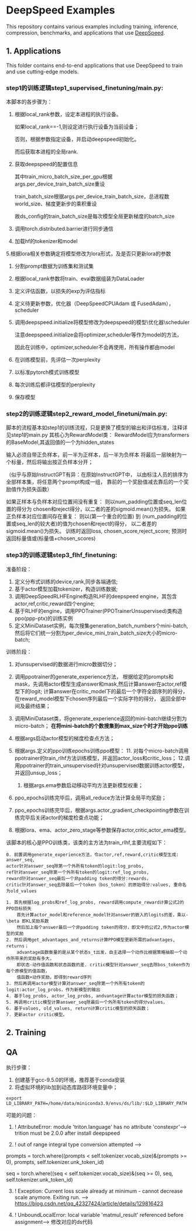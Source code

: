 # DeepSpeed Examples

This repository contains various examples including training, inference, compression, benchmarks, and applications that use [DeepSpeed](https://github.com/microsoft/DeepSpeed).

## 1. Applications

This folder contains end-to-end applications that use DeepSpeed to train and use cutting-edge models.

### step1的训练逻辑step1\_supervised\_finetuning/main.py:

本脚本的各步骤为：

1. 根据local\_rank参数，设定本进程的执行设备。

   如果local\_rank==-1,则设定进行执行设备为当前设备；

   否则，根据参数指定设备，并启动deepspeed初始化。

   而后获取本进程的全局rank.
2. 获取deepspeed的配置信息

   其中train\_micro\_batch\_size\_per\_gpu根据args.per\_device\_train\_batch\_size重设

   train\_batch\_size根据args.per\_device\_train\_batch\_size，总进程数world\_size、梯度更新步的乘积重设

   故ds\_config的train\_batch\_size是每次模型全局更新梯度的batch\_size
3. 调用torch.distributed.barrier进行同步通信
4. 加载hf的tokenizer和model

5.根据lora相关参数确定将模型修改为lora形式，及是否只更新lora的参数

1. 分割prompt数据为训练集和测试集
2. 根据local\_rank参数将train、eval数据组装为DataLoader
3. 定义评估函数，以损失的exp为评估指标
4. 定义待更新参数，优化器（DeepSpeedCPUAdam 或 FusedAdam），scheduler
5. 调用deepspeed.initialize将模型修改为deepspeed的模型\优化器\scheduler

   注意deepspeed.initialize会将optimizer,scheduler等作为model的方法，

   因此在训练中，optimizer,scheduler不会再使用，所有操作都由model
6. 在训练模型前，先评估一次perplexity
7. 以标准pytorch模式训练模型
8. 每次训练后都评估模型的perplexity
9. 保存模型

### step2的训练逻辑step2\_reward\_model\_finetuni/main.py:

脚本的流程基本如step1的训练流程，只是更换了模型的输出和评估标准，注释详见step1的main.py
其核心为RewardModel类：
RewardModel应为transformers的BaseModel,其返回值的一个为hidden\_states

输入必须自带正负样本，前一半为正样本，后一半为负样本
将最后一层映射为一个标量，然后将输出按正负样本分开；

（似乎与原始InstructGPT有异：在原始InstructGPT中，
以由标注人员的排序为全部样本集，将任意两个prompt构成一组，
靠前的一个奖励值减去靠后的一个奖励值作为损失函数）

如果正样本与负样本对应位置间没有重复：
则以num\_padding位置或seq\_len位置的得分为
chosen和reject得分，以二者的差的sigmoid.mean()为损失。
如果正负样本对应位置间存在重复：
则以(第一个重合的位置) 到 (num\_padding的位置或seq\_len的较大者)的值为chosen和reject的得分，
以二者差的sigmoid.mean()为损失。
训练时返回loss, chosen\_score,reject\_score;
预测时返回标量值或(标量值+chosen\_scores)

### step3的训练逻辑step3\_flhf\_finetuning:

准备阶段：

1. 定义分布式训练的device,rank,同步各端通信;
2. 基于actor模型加载tokenizer，构造训练数据;
3. 调用DeepSpeedRLHFEngine构造RLHF的deepspeed engine，其包含actor,ref,critic,reward四个engine;
4. 基于RLHF的engine，调用PPOTrainer(PPOTrainerUnsupervised)类构造ppo(ppp-ptx)的训练实例
5. 定义MiniDataset实例，每次搜集generation\_batch\_numbers个mini-batch,
   然后将它们统一分割为per\_device\_mini\_train\_batch\_size大小的micro-batch;

训练阶段：

1. 对unsupervised的数据进行micro数据切分；
2. 调用ppotrainer的generate\_experience方法，
   根据给定的prompts和mask，先调用actor模型生成answer和mask,然后计算answer在actor,ref模型下的logit;
   计算answer在critic\_model下的最后一个字符全部序列的得分，在reward\_model模型下chosen序列最后一个实际字符的得分，
   返回全部中间及最终结果；
3. 调用MiniDataset类，将generate\_experience返回的mini-batch继续分割为micro-batch；
   **在将mini-batch的个数搜集到max\_size个时才开始ppo训练**
4. 根据args启动actor模型的梯度检查点方法；
5. 根据args.定义的ppo训练epochs训练ppo模型：
   11\. 对每个micro-batch调用ppotrainer的train\_rlhf方法训练模型，并返回actor\_loss和critic\_loss；
   12.调用ppotrainer的train\_unsupervised针对unsupervised数据训练actor模型，并返回unsup\_loss；

   1. 根据args.ema参数启动移动平均方法更新模型权重；
6. ppo\_epochs训练完毕后，调用all\_reduce方法计算全局平均奖励；
7. ppo\_epochs训练完毕后，根据args.actor\_gradient\_checkpointing参数在训练完毕后关闭actor的梯度检查点功能；
8. 根据lora、ema、actor\_zero\_stage等参数保存actor,critic,actor\_ema模型。

该脚本的核心是PPO训练类，该类的主方法为train_rlhf,主要流程如下：

    0. 前置调用generate_experience方法，令actor,ref,reward,critic模型生成:
    answer_seq,
    actor针对answer_seq除第一个外所有token的logit:log_probs,
    ref针对answer_seq除第一个外所有token的logit:ref_log_probs,
    reward针对answer_seq最后一个非padding token的得分:rewards，
    critic针对answer_seq去除最后一个token（bos_token）的原始得分:values, 重命名为old_values

    1. 首先根据log_probs和ref_log_probs, reward调用compute_reward计算公式2的PPO目标损失
        首先计算actor_model和reference_model针对answer的嵌入的logits的差，乘以-\beta 即KL奖励系数
        然后加上每个answer最后一个非padding token的得分，即文中的公式2,作为actor模型的奖励
    2. 然后调用get_advantages_and_returns计算PPO模型更新所需的advantages, returns；
        advantage函数衡量的是从某个状态s_t出发，自主选择一个动作比根据策略抽取一个动作所带来的奖励有多大，
        即状态-动作值函数和状态函数的差. critic模型针对answer_seq去除bos_token作为每个原模型的值函数，
        值函数+动作奖励，即得到reward序列
    3. 然后再调用actor模型计算对answer_seq除第一个外所有token的logit:actor_log_probs，作为新模型的输出
    4. 基于log_probs, actor_log_probs, andvantage计算actor模型的损失函数；
    5. 再调用critic模型计算answer_seq除最后一个外所有token的得分values，
    6. 基于values, old_values, return计算critic模型的损失函数；
    7. 更新actor critic模型。

## 2. Training


## QA

执行步骤：
1. 创建基于gcc-9.5.0的环境，推荐基于conda安装
2. 将虚拟环境的lib加到动态库路径环境变量中；
```shell
export LD_LIBRARY_PATH=/home/data/miniconda3.9/envs/ds/lib/:$LD_LIBRARY_PATH
```
可能的问题：
1. ! AttributeError: module 'triton.language' has no attribute 'constexpr'--> trition must be 2.0.0 after install deepspeed

2. ! out of range integral type conversion attempted -->

 prompts = torch.where((prompts < self.tokenizer.vocab_size)&(prompts >= 0), prompts, self.tokenizer.unk_token_id)

 seq = torch.where((seq < self.tokenizer.vocab_size)&(seq >= 0), seq, self.tokenizer.unk_token_id)

3. ! Exception: Current loss scale already at minimum - cannot decrease scale anymore. Exiting run. --> 
https://blog.csdn.net/qq_42327424/article/details/129816423

4. ! UnboundLocalError: local variable 'matmul_result' referenced before assignment-->
修改对应的ds代码
